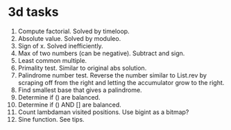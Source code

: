 # 3d tasks

1. Compute factorial. Solved by timeloop.
2. Absolute value. Solved by moduleo.
3. Sign of x. Solved inefficiently.
4. Max of two numbers (can be negative). Subtract and sign.
5. Least common multiple.
6. Primality test. Similar to original abs solution.
7. Palindrome number test. Reverse the number similar to List.rev by scraping off from the right and letting the accumulator grow to the right.
8. Find smallest base that gives a palindrome.
9. Determine if () are balanced.
10. Determine if () AND [] are balanced.
11. Count lambdaman visited positions. Use bigint as a bitmap?
12. Sine function. See tips.
